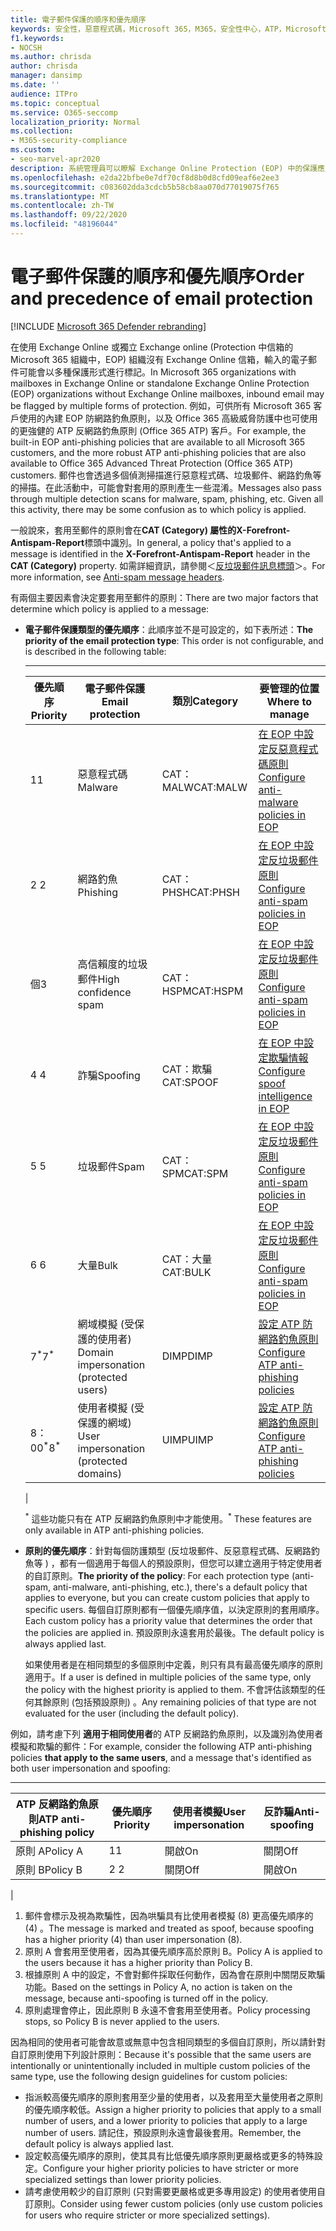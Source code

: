 ```yaml
---
title: 電子郵件保護的順序和優先順序
keywords: 安全性，惡意程式碼，Microsoft 365，M365，安全性中心，ATP，Microsoft Defender ATP，Office 365 ATP，Azure ATP
f1.keywords:
- NOCSH
ms.author: chrisda
author: chrisda
manager: dansimp
ms.date: ''
audience: ITPro
ms.topic: conceptual
ms.service: O365-seccomp
localization_priority: Normal
ms.collection:
- M365-security-compliance
ms.custom:
- seo-marvel-apr2020
description: 系統管理員可以瞭解 Exchange Online Protection (EOP) 中的保護應用程式順序，以及保護原則中的優先順序值如何決定所套用的原則。
ms.openlocfilehash: e2da22bfbe0e7df70cf8d8b0d8cfd09eaf6e2ee3
ms.sourcegitcommit: c083602dda3cdcb5b58cb8aa070d77019075f765
ms.translationtype: MT
ms.contentlocale: zh-TW
ms.lasthandoff: 09/22/2020
ms.locfileid: "48196044"
---
```

# <a name="order-and-precedence-of-email-protection"></a><span data-ttu-id="9c22a-104">電子郵件保護的順序和優先順序</span><span class="sxs-lookup"><span data-stu-id="9c22a-104">Order and precedence of email protection</span></span>

[!INCLUDE [Microsoft 365 Defender rebranding](../includes/microsoft-defender-for-office.md)]


<span data-ttu-id="9c22a-105">在使用 Exchange Online 或獨立 Exchange online (Protection 中信箱的 Microsoft 365 組織中，EOP) 組織沒有 Exchange Online 信箱，輸入的電子郵件可能會以多種保護形式進行標記。</span><span class="sxs-lookup"><span data-stu-id="9c22a-105">In Microsoft 365 organizations with mailboxes in Exchange Online or standalone Exchange Online Protection (EOP) organizations without Exchange Online mailboxes, inbound email may be flagged by multiple forms of protection.</span></span> <span data-ttu-id="9c22a-106">例如，可供所有 Microsoft 365 客戶使用的內建 EOP 防網路釣魚原則，以及 Office 365 高級威脅防護中也可使用的更強健的 ATP 反網路釣魚原則 (Office 365 ATP) 客戶。</span><span class="sxs-lookup"><span data-stu-id="9c22a-106">For example, the built-in EOP anti-phishing policies that are available to all Microsoft 365 customers, and the more robust ATP anti-phishing policies that are also available to Office 365 Advanced Threat Protection (Office 365 ATP) customers.</span></span> <span data-ttu-id="9c22a-107">郵件也會透過多個偵測掃描進行惡意程式碼、垃圾郵件、網路釣魚等的掃描。在此活動中，可能會對套用的原則產生一些混淆。</span><span class="sxs-lookup"><span data-stu-id="9c22a-107">Messages also pass through multiple detection scans for malware, spam, phishing, etc. Given all this activity, there may be some confusion as to which policy is applied.</span></span>

<span data-ttu-id="9c22a-108">一般說來，套用至郵件的原則會在**CAT (Category) **屬性的**X-Forefront-Antispam-Report**標頭中識別。</span><span class="sxs-lookup"><span data-stu-id="9c22a-108">In general, a policy that's applied to a message is identified in the **X-Forefront-Antispam-Report** header in the **CAT (Category)** property.</span></span> <span data-ttu-id="9c22a-109">如需詳細資訊，請參閱＜[反垃圾郵件訊息標頭](anti-spam-message-headers.md)＞。</span><span class="sxs-lookup"><span data-stu-id="9c22a-109">For more information, see [Anti-spam message headers](anti-spam-message-headers.md).</span></span>

<span data-ttu-id="9c22a-110">有兩個主要因素會決定要套用至郵件的原則：</span><span class="sxs-lookup"><span data-stu-id="9c22a-110">There are two major factors that determine which policy is applied to a message:</span></span>

- <span data-ttu-id="9c22a-111">**電子郵件保護類型的優先順序**：此順序並不是可設定的，如下表所述：</span><span class="sxs-lookup"><span data-stu-id="9c22a-111">**The priority of the email protection type**: This order is not configurable, and is described in the following table:</span></span>

  ****

  |<span data-ttu-id="9c22a-112">優先順序</span><span class="sxs-lookup"><span data-stu-id="9c22a-112">Priority</span></span>|<span data-ttu-id="9c22a-113">電子郵件保護</span><span class="sxs-lookup"><span data-stu-id="9c22a-113">Email protection</span></span>|<span data-ttu-id="9c22a-114">類別</span><span class="sxs-lookup"><span data-stu-id="9c22a-114">Category</span></span>|<span data-ttu-id="9c22a-115">要管理的位置</span><span class="sxs-lookup"><span data-stu-id="9c22a-115">Where to manage</span></span>|
  |---|---|---|---|
  |<span data-ttu-id="9c22a-116">1</span><span class="sxs-lookup"><span data-stu-id="9c22a-116">1</span></span>|<span data-ttu-id="9c22a-117">惡意程式碼</span><span class="sxs-lookup"><span data-stu-id="9c22a-117">Malware</span></span>|<span data-ttu-id="9c22a-118">CAT： MALW</span><span class="sxs-lookup"><span data-stu-id="9c22a-118">CAT:MALW</span></span>|[<span data-ttu-id="9c22a-119">在 EOP 中設定反惡意程式碼原則</span><span class="sxs-lookup"><span data-stu-id="9c22a-119">Configure anti-malware policies in EOP</span></span>](configure-anti-malware-policies.md)|
  |<span data-ttu-id="9c22a-120">2 </span><span class="sxs-lookup"><span data-stu-id="9c22a-120">2</span></span>|<span data-ttu-id="9c22a-121">網路釣魚</span><span class="sxs-lookup"><span data-stu-id="9c22a-121">Phishing</span></span>|<span data-ttu-id="9c22a-122">CAT： PHSH</span><span class="sxs-lookup"><span data-stu-id="9c22a-122">CAT:PHSH</span></span>|[<span data-ttu-id="9c22a-123">在 EOP 中設定反垃圾郵件原則</span><span class="sxs-lookup"><span data-stu-id="9c22a-123">Configure anti-spam policies in EOP</span></span>](configure-your-spam-filter-policies.md)|
  |<span data-ttu-id="9c22a-124">個</span><span class="sxs-lookup"><span data-stu-id="9c22a-124">3</span></span>|<span data-ttu-id="9c22a-125">高信賴度的垃圾郵件</span><span class="sxs-lookup"><span data-stu-id="9c22a-125">High confidence spam</span></span>|<span data-ttu-id="9c22a-126">CAT： HSPM</span><span class="sxs-lookup"><span data-stu-id="9c22a-126">CAT:HSPM</span></span>|[<span data-ttu-id="9c22a-127">在 EOP 中設定反垃圾郵件原則</span><span class="sxs-lookup"><span data-stu-id="9c22a-127">Configure anti-spam policies in EOP</span></span>](configure-your-spam-filter-policies.md)|
  |<span data-ttu-id="9c22a-128">4 </span><span class="sxs-lookup"><span data-stu-id="9c22a-128">4</span></span>|<span data-ttu-id="9c22a-129">詐騙</span><span class="sxs-lookup"><span data-stu-id="9c22a-129">Spoofing</span></span>|<span data-ttu-id="9c22a-130">CAT：欺騙</span><span class="sxs-lookup"><span data-stu-id="9c22a-130">CAT:SPOOF</span></span>|[<span data-ttu-id="9c22a-131">在 EOP 中設定欺騙情報</span><span class="sxs-lookup"><span data-stu-id="9c22a-131">Configure spoof intelligence in EOP</span></span>](learn-about-spoof-intelligence.md)|
  |<span data-ttu-id="9c22a-132">5 </span><span class="sxs-lookup"><span data-stu-id="9c22a-132">5</span></span>|<span data-ttu-id="9c22a-133">垃圾郵件</span><span class="sxs-lookup"><span data-stu-id="9c22a-133">Spam</span></span>|<span data-ttu-id="9c22a-134">CAT： SPM</span><span class="sxs-lookup"><span data-stu-id="9c22a-134">CAT:SPM</span></span>|[<span data-ttu-id="9c22a-135">在 EOP 中設定反垃圾郵件原則</span><span class="sxs-lookup"><span data-stu-id="9c22a-135">Configure anti-spam policies in EOP</span></span>](configure-your-spam-filter-policies.md)|
  |<span data-ttu-id="9c22a-136">6 </span><span class="sxs-lookup"><span data-stu-id="9c22a-136">6</span></span>|<span data-ttu-id="9c22a-137">大量</span><span class="sxs-lookup"><span data-stu-id="9c22a-137">Bulk</span></span>|<span data-ttu-id="9c22a-138">CAT：大量</span><span class="sxs-lookup"><span data-stu-id="9c22a-138">CAT:BULK</span></span>|[<span data-ttu-id="9c22a-139">在 EOP 中設定反垃圾郵件原則</span><span class="sxs-lookup"><span data-stu-id="9c22a-139">Configure anti-spam policies in EOP</span></span>](configure-your-spam-filter-policies.md)|
  |<span data-ttu-id="9c22a-140">7<sup>\*</sup></span><span class="sxs-lookup"><span data-stu-id="9c22a-140">7<sup>\*</sup></span></span>|<span data-ttu-id="9c22a-141">網域模擬 (受保護的使用者) </span><span class="sxs-lookup"><span data-stu-id="9c22a-141">Domain impersonation (protected users)</span></span>|<span data-ttu-id="9c22a-142">DIMP</span><span class="sxs-lookup"><span data-stu-id="9c22a-142">DIMP</span></span>|[<span data-ttu-id="9c22a-143">設定 ATP 防網路釣魚原則</span><span class="sxs-lookup"><span data-stu-id="9c22a-143">Configure ATP anti-phishing policies</span></span>](configure-atp-anti-phishing-policies.md)|
  |<span data-ttu-id="9c22a-144">8：00<sup>\*</sup></span><span class="sxs-lookup"><span data-stu-id="9c22a-144">8<sup>\*</sup></span></span>|<span data-ttu-id="9c22a-145">使用者模擬 (受保護的網域) </span><span class="sxs-lookup"><span data-stu-id="9c22a-145">User impersonation (protected domains)</span></span>|<span data-ttu-id="9c22a-146">UIMP</span><span class="sxs-lookup"><span data-stu-id="9c22a-146">UIMP</span></span>|[<span data-ttu-id="9c22a-147">設定 ATP 防網路釣魚原則</span><span class="sxs-lookup"><span data-stu-id="9c22a-147">Configure ATP anti-phishing policies</span></span>](configure-atp-anti-phishing-policies.md)|
  |

  <span data-ttu-id="9c22a-148"><sup>\*</sup> 這些功能只有在 ATP 反網路釣魚原則中才能使用。</span><span class="sxs-lookup"><span data-stu-id="9c22a-148"><sup>\*</sup> These features are only available in ATP anti-phishing policies.</span></span>

- <span data-ttu-id="9c22a-149">**原則的優先順序**：針對每個防護類型 (反垃圾郵件、反惡意程式碼、反網路釣魚等 ) ，都有一個適用于每個人的預設原則，但您可以建立適用于特定使用者的自訂原則。</span><span class="sxs-lookup"><span data-stu-id="9c22a-149">**The priority of the policy**: For each protection type (anti-spam, anti-malware, anti-phishing, etc.), there's a default policy that applies to everyone, but you can create custom policies that apply to specific users.</span></span> <span data-ttu-id="9c22a-150">每個自訂原則都有一個優先順序值，以決定原則的套用順序。</span><span class="sxs-lookup"><span data-stu-id="9c22a-150">Each custom policy has a priority value that determines the order that the policies are applied in.</span></span> <span data-ttu-id="9c22a-151">預設原則永遠套用於最後。</span><span class="sxs-lookup"><span data-stu-id="9c22a-151">The default policy is always applied last.</span></span>

  <span data-ttu-id="9c22a-152">如果使用者是在相同類型的多個原則中定義，則只有具有最高優先順序的原則適用于。</span><span class="sxs-lookup"><span data-stu-id="9c22a-152">If a user is defined in multiple policies of the same type, only the policy with the highest priority is applied to them.</span></span> <span data-ttu-id="9c22a-153">不會評估該類型的任何其餘原則 (包括預設原則) 。</span><span class="sxs-lookup"><span data-stu-id="9c22a-153">Any remaining policies of that type are not evaluated for the user (including the default policy).</span></span>

<span data-ttu-id="9c22a-154">例如，請考慮下列 **適用于相同使用者**的 ATP 反網路釣魚原則，以及識別為使用者模擬和欺騙的郵件：</span><span class="sxs-lookup"><span data-stu-id="9c22a-154">For example, consider the following ATP anti-phishing policies **that apply to the same users**, and a message that's identified as both user impersonation and spoofing:</span></span>

  ****

  |<span data-ttu-id="9c22a-155">ATP 反網路釣魚原則</span><span class="sxs-lookup"><span data-stu-id="9c22a-155">ATP anti-phishing policy</span></span>|<span data-ttu-id="9c22a-156">優先順序</span><span class="sxs-lookup"><span data-stu-id="9c22a-156">Priority</span></span>|<span data-ttu-id="9c22a-157">使用者模擬</span><span class="sxs-lookup"><span data-stu-id="9c22a-157">User impersonation</span></span>|<span data-ttu-id="9c22a-158">反詐騙</span><span class="sxs-lookup"><span data-stu-id="9c22a-158">Anti-spoofing</span></span>|
  |---|---|---|---|
  |<span data-ttu-id="9c22a-159">原則 A</span><span class="sxs-lookup"><span data-stu-id="9c22a-159">Policy A</span></span>|<span data-ttu-id="9c22a-160">1</span><span class="sxs-lookup"><span data-stu-id="9c22a-160">1</span></span>|<span data-ttu-id="9c22a-161">開啟</span><span class="sxs-lookup"><span data-stu-id="9c22a-161">On</span></span>|<span data-ttu-id="9c22a-162">關閉</span><span class="sxs-lookup"><span data-stu-id="9c22a-162">Off</span></span>|
  |<span data-ttu-id="9c22a-163">原則 B</span><span class="sxs-lookup"><span data-stu-id="9c22a-163">Policy B</span></span>|<span data-ttu-id="9c22a-164">2 </span><span class="sxs-lookup"><span data-stu-id="9c22a-164">2</span></span>|<span data-ttu-id="9c22a-165">關閉</span><span class="sxs-lookup"><span data-stu-id="9c22a-165">Off</span></span>|<span data-ttu-id="9c22a-166">開啟</span><span class="sxs-lookup"><span data-stu-id="9c22a-166">On</span></span>|
  |

1. <span data-ttu-id="9c22a-167">郵件會標示及視為欺騙性，因為哄騙具有比使用者模擬 (8) 更高優先順序的 (4) 。</span><span class="sxs-lookup"><span data-stu-id="9c22a-167">The message is marked and treated as spoof, because spoofing has a higher priority (4) than user impersonation (8).</span></span>
2. <span data-ttu-id="9c22a-168">原則 A 會套用至使用者，因為其優先順序高於原則 B。</span><span class="sxs-lookup"><span data-stu-id="9c22a-168">Policy A is applied to the users because it has a higher priority than Policy B.</span></span>
3. <span data-ttu-id="9c22a-169">根據原則 A 中的設定，不會對郵件採取任何動作，因為會在原則中關閉反欺騙功能。</span><span class="sxs-lookup"><span data-stu-id="9c22a-169">Based on the settings in Policy A, no action is taken on the message, because anti-spoofing is turned off in the policy.</span></span>
4. <span data-ttu-id="9c22a-170">原則處理會停止，因此原則 B 永遠不會套用至使用者。</span><span class="sxs-lookup"><span data-stu-id="9c22a-170">Policy processing stops, so Policy B is never applied to the users.</span></span>

<span data-ttu-id="9c22a-171">因為相同的使用者可能會故意或無意中包含相同類型的多個自訂原則，所以請針對自訂原則使用下列設計原則：</span><span class="sxs-lookup"><span data-stu-id="9c22a-171">Because it's possible that the same users are intentionally or unintentionally included in multiple custom policies of the same type, use the following design guidelines for custom policies:</span></span>

- <span data-ttu-id="9c22a-172">指派較高優先順序的原則套用至少量的使用者，以及套用至大量使用者之原則的優先順序較低。</span><span class="sxs-lookup"><span data-stu-id="9c22a-172">Assign a higher priority to policies that apply to a small number of users, and a lower priority to policies that apply to a large number of users.</span></span> <span data-ttu-id="9c22a-173">請記住，預設原則永遠會最後套用。</span><span class="sxs-lookup"><span data-stu-id="9c22a-173">Remember, the default policy is always applied last.</span></span>
- <span data-ttu-id="9c22a-174">設定較高優先順序的原則，使其具有比低優先順序原則更嚴格或更多的特殊設定。</span><span class="sxs-lookup"><span data-stu-id="9c22a-174">Configure your higher priority policies to have stricter or more specialized settings than lower priority policies.</span></span>
- <span data-ttu-id="9c22a-175">請考慮使用較少的自訂原則 (只對需要更嚴格或更多專用設定) 的使用者使用自訂原則。</span><span class="sxs-lookup"><span data-stu-id="9c22a-175">Consider using fewer custom policies (only use custom policies for users who require stricter or more specialized settings).</span></span>
